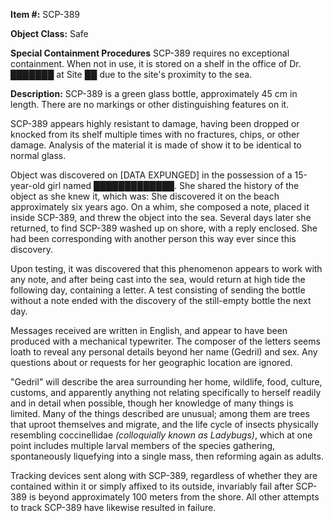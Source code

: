 **Item #:** SCP-389

**Object Class:** Safe

**Special Containment Procedures** SCP-389 requires no exceptional containment. When not in use, it is stored on a shelf in the office of Dr. ███████ at Site ██ due to the site's proximity to the sea.

**Description:** SCP-389 is a green glass bottle, approximately 45 cm in length. There are no markings or other distinguishing features on it.

SCP-389 appears highly resistant to damage, having been dropped or knocked from its shelf multiple times with no fractures, chips, or other damage. Analysis of the material it is made of show it to be identical to normal glass.

Object was discovered on \[DATA EXPUNGED\] in the possession of a 15-year-old girl named █████████████. She shared the history of the object as she knew it, which was: She discovered it on the beach approximately six years ago. On a whim, she composed a note, placed it inside SCP-389, and threw the object into the sea. Several days later she returned, to find SCP-389 washed up on shore, with a reply enclosed. She had been corresponding with another person this way ever since this discovery.

Upon testing, it was discovered that this phenomenon appears to work with any note, and after being cast into the sea, would return at high tide the following day, containing a letter. A test consisting of sending the bottle without a note ended with the discovery of the still-empty bottle the next day.

Messages received are written in English, and appear to have been produced with a mechanical typewriter. The composer of the letters seems loath to reveal any personal details beyond her name (Gedril) and sex. Any questions about or requests for her geographic location are ignored.

"Gedril" will describe the area surrounding her home, wildlife, food, culture, customs, and apparently anything not relating specifically to herself readily and in detail when possible, though her knowledge of many things is limited. Many of the things described are unusual; among them are trees that uproot themselves and migrate, and the life cycle of insects physically resembling coccinellidae _(colloquially known as Ladybugs)_, which at one point includes multiple larval members of the species gathering, spontaneously liquefying into a single mass, then reforming again as adults.

Tracking devices sent along with SCP-389, regardless of whether they are contained within it or simply affixed to its outside, invariably fail after SCP-389 is beyond approximately 100 meters from the shore. All other attempts to track SCP-389 have likewise resulted in failure.